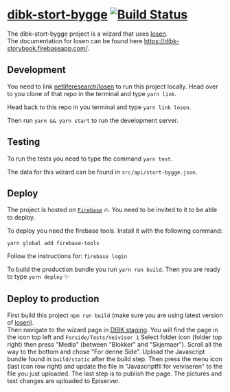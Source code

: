 # [dibk-stort-bygge](https://dibk-stort-bygge.firebaseapp.com/) [![Build Status](https://travis-ci.com/netliferesearch/dibk-stort-bygge.svg?token=7NpjNJdFW93Qs1rPvcce&branch=master)](https://travis-ci.com/netliferesearch/dibk-stort-bygge)

The dibk-stort-bygge project is a wizard that uses
[losen](https://github.com/netliferesearch/losen).\
The documentation for losen can be found here https://dibk-storybook.firebaseapp.com/.

## Development

You need to link [netliferesearch/losen](https://github.com/netliferesearch/losen) to run this
project locally. Head over to you clone of that repo in the terminal and type `yarn link`.

Head back to this repo in you terminal and type `yarn link losen`.

Then run `yarn && yarn start` to run the development server.

## Testing

To run the tests you need to type the command `yarn test`.

The data for this wizard can be found in `src/api/stort-bygge.json`.

## Deploy

The project is hosted on
[`Firebase`](https://console.firebase.google.com/u/0/project/dibk-stort-bygge/overview) :fire:. You
need to be invited to it to be able to deploy.

To deploy you need the firebase tools. Install it with the following command:

`yarn global add firebase-tools`

Follow the instructions for: `firebase login`

To build the production bundle you run `yarn run build`. Then you are ready to type `yarn deploy`
:sparkles:

## Deploy to production

First build this project `npm run build` (make sure you are using latest version of
[losen](https://github.com/netliferesearch/losen)).\
Then navigate to the wizard page in [DIBK staging](http://azr-dibkstaging.azurewebsites.net/). You will
find the page in the icon top left and `Forside/Tests/Veiviser 1` Select folder icon (folder top right)
then press "Media" (between "Blokker" and "Skjemaer"). Scroll all the way to the bottom and chose "For
denne Side". Upload the Javascript bundle found in `build/static` after the build step. Then press the
menu icon (last icon row right) and update the file in "Javascriptfil for veiviseren" to the file you
just uploaded. The last step is to publish the page. The pictures and text changes are uploaded to Episerver.
